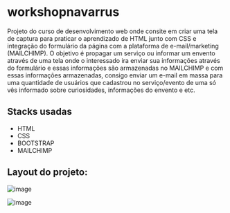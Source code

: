 # workshopnavarrus

Projeto do curso de desenvolvimento web onde consite em criar uma tela de captura para praticar o aprendizado de HTML junto com CSS e integração do formulário da página com a plataforma de e-mail/marketing (MAILCHIMP). O objetivo é propagar um serviço ou informar um envento através de uma tela onde o interessado ira enviar sua informações através do formulário e essas informações são armazenadas no MAILCHIMP e com essas informações armazenadas, consigo enviar um e-mail em massa para uma quantidade de usuários que cadastrou no serviço/evento de uma só vês informado sobre curiosidades,  informações do envento e etc.


## Stacks usadas
- HTML
- CSS
- BOOTSTRAP
- MAILCHIMP

## Layout do projeto:

![image](https://github.com/Fabio-1984/workshopnavarrus/assets/80645214/91e019f5-fba4-4ee9-b9c0-1be3ecd3a27f)

![image](https://github.com/Fabio-1984/workshopnavarrus/assets/80645214/a4a656b0-71f6-4688-af06-376e22f55b80)


